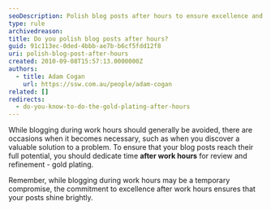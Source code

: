 ```yaml
---
seoDescription: Polish blog posts after hours to ensure excellence and reach their full potential.
type: rule
archivedreason:
title: Do you polish blog posts after hours?
guid: 91c113ec-0ded-4bbb-ae7b-b6cf5fdd12f8
uri: polish-blog-post-after-hours
created: 2010-09-08T15:57:13.0000000Z
authors:
  - title: Adam Cogan
    url: https://ssw.com.au/people/adam-cogan
related: []
redirects:
  - do-you-know-to-do-the-gold-plating-after-hours
---
```


While blogging during work hours should generally be avoided, there are occasions when it becomes necessary, such as when you discover a valuable solution to a problem. To ensure that your blog posts reach their full potential, you should dedicate time **after work hours** for review and refinement - gold plating.

<!--endintro-->

Remember, while blogging during work hours may be a temporary compromise, the commitment to excellence after work hours ensures that your posts shine brightly.
